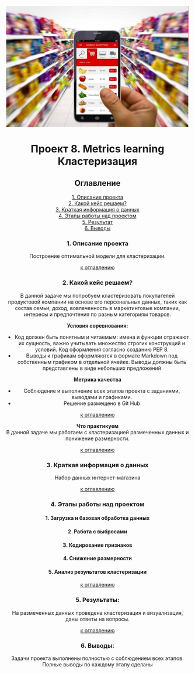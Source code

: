 
 <center><img src=title.jpg width=500px height=30%>


# Проект 8. Metrics learning Кластеризация

## <a1 id="title0">Оглавление</a1>  
[1. Описание проекта](#title1)  
[2. Какой кейс решаем?](#title2)  
[3. Краткая информация о данных](#title3)  
[4. Этапы работы над проектом](#title4)  
[5. Результат](#title5)    
[6. Выводы](#title6) 

### <b id="title1">1. Описание проекта</b>  
 Построение оптимальной модели для кластеризации.

[к оглавлению](#title0)


### <c id="title2">2. Какой кейс решаем?</c>    
В данной задаче мы попробуем кластеризовать покупателей продуктовой компании на основе его персональных данных, таких как состав семьи, доход, вовлеченность в маркетинговые компании, интересы и предпочтения по разным категориям товаров.

**Условия соревнования:**   
- Код должен быть понятным и читаемым: имена и функции отражают их сущность, важно учитывать множество строгих конструкций и условий. Код оформления согласно созданию PEP 8.
- Выводы к графикам оформляются в формате Markdown под собственным графиком в отдельной ячейке. Выводы должны быть представлены в виде небольших предложений

**Метрика качества**     
- Соблюдение и выполнение всех этапов проекта с заданиями, выводами и графиками.
- Решение размещено в Git Hub

[к оглавлению](#title0)


**Что практикуем**     
В данной задаче мы работаем с кластеризацией размеченных данных и понижение размерности.

[к оглавлению](#title0)

### <d id="title3">3. Краткая информация о данных<d>
Набор данных интернет-магазина


[к оглавлению](#title0)


### <e id="title4">4. Этапы работы над проектом<e>
#### 1.  Загрузка и базовая обработка данных
#### 2.  Работа с выбросами
#### 3.  Кодирование признаков
#### 4.  Снижение размерности
#### 5.  Анализ результатов кластеризации


[к оглавлению](#title0)


### <f id="title5">5. Результаты:<f>  
На размеченных данных проведена кластеризация и визуализация, даны ответы на вопросы.


[к оглавлению](#title0)


### <g id="title6">6. Выводы:<g>
Задачи проекта выполнены полностью с соблюдением всех этапов. Полные выводы по каждому этапу сделаны  